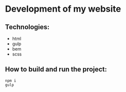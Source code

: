 # Development of my website

## Technologies:
- html
- gulp
- bem
- scss

## How to build and run the project:

    npm i
    gulp
